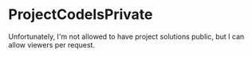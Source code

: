 # ProjectCodeIsPrivate
Unfortunately, I'm not allowed to have project solutions public, but I can allow viewers per request.  
